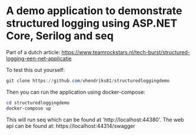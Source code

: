 # A demo application to demonstrate structured logging using ASP.NET Core, Serilog and seq
Part of a dutch article: https://www.teamrockstars.nl/tech-burst/structured-logging-een-net-applicatie

To test this out yourself:
```powershell
git clone https://github.com/vhendriks81/structuredloggingdemo
```

Then you can run the application using docker-compose:
```powershell
cd structuredloggingdemo
docker-compose up
```

This will run seq which can be found at 'http://localhost:44380'. The web api can be found at: https://localhost:44314/swagger
